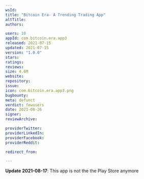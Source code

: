 ```yaml
---
wsId: 
title: "Bitcoin Era- A Trending Trading App"
altTitle: 
authors:

users: 10
appId: com.bitcoin.era.app3
released: 2021-07-15
updated: 2021-07-15
version: "1.0.0"
stars: 
ratings: 
reviews: 
size: 4.6M
website: 
repository: 
issue: 
icon: com.bitcoin.era.app3.png
bugbounty: 
meta: defunct
verdict: fewusers
date: 2021-08-26
signer: 
reviewArchive:

providerTwitter: 
providerLinkedIn: 
providerFacebook: 
providerReddit: 

redirect_from:

---
```


**Update 2021-08-17**: This app is not the the Play Store anymore

